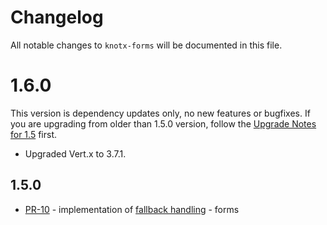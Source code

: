 # Changelog
All notable changes to `knotx-forms` will be documented in this file.

# 1.6.0
This version is dependency updates only, no new features or bugfixes. If you are upgrading from older than 1.5.0 version, follow the [Upgrade Notes for 1.5](https://knotx.io/blog/release-1_5_0/) first.
- Upgraded Vert.x to 3.7.1.

## 1.5.0
- [PR-10](https://github.com/Knotx/knotx-forms/pull/10) - implementation of [fallback handling](https://github.com/Cognifide/knotx/issues/466) - forms
